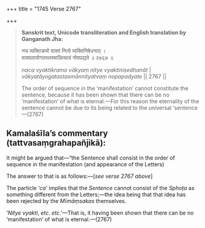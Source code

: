+++
title = "1745 Verse 2767"

+++
> **Sanskrit text, Unicode transliteration and English translation by Ganganath Jha:** 
>
> नच व्यक्तिक्रमो वाक्यं नित्ये व्यक्तिनिषेधनात् ।  
> वाक्यतायोगतस्तस्मान्नित्यत्वं नोपपद्यते ॥ २७६७ ॥ 
>
> *naca vyaktikramo vākyaṃ nitye vyaktiniṣedhanāt* \|  
> *vākyatāyogatastasmānnityatvaṃ nopapadyate* \|\| 2767 \|\| 
>
> The order of sequence in the ‘manifestation’ cannot constitute the sentence, because it has been shown that there can be no ‘manifestation’ of what is eternal.—For this reason the eternality of the sentence cannot be due to its being related to the universal ‘sentence—(2767)



## Kamalaśīla’s commentary (tattvasaṃgrahapañjikā):

It might be argued that—“the Sentence shall consist in the order of sequence in the manifestation (and appearance of the Letters)

The answer to that is as follows:—[*see verse 2767 above*]

The particle ‘*ca*’ implies that the *Sentence* cannot consist of the *Sphoṭa* as something different from the Letters;—the idea being that that idea has been rejected by the *Mīmāṃsakas* themselves.

‘*Nitye vyakti*, *etc. etc*.’—That is, it having been shown that there can be no ‘manifestation’ of what is eternal.—(2767)



